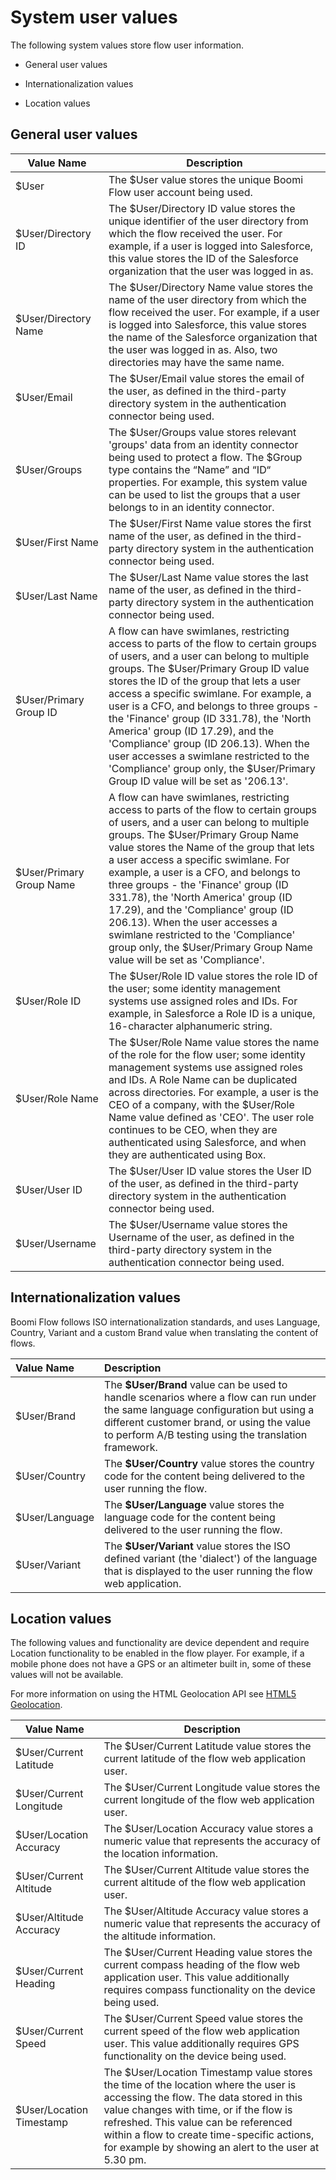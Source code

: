 # System user values 

<head>
  <meta name="guidename" content="Flow"/>
  <meta name="context" content="GUID-d9728e25-86de-4d77-8246-a04031fe6b63"/>
</head>

The following system values store flow user information.

-   General user values

-   Internationalization values

-   Location values


## General user values 

| Value Name | Description |
| --- | --- |
| $User | The $User value stores the unique Boomi Flow user account being used. |
| $User/Directory ID | The $User/Directory ID value stores the unique identifier of the user directory from which the flow received the user. For example, if a user is logged into Salesforce, this value stores the ID of the Salesforce organization that the user was logged in as. |
| $User/Directory Name | The $User/Directory Name value stores the name of the user directory from which the flow received the user. For example, if a user is logged into Salesforce, this value stores the name of the Salesforce organization that the user was logged in as. Also, two directories may have the same name. |
| $User/Email | The $User/Email value stores the email of the user, as defined in the third-party directory system in the authentication connector being used. |
| $User/Groups | The $User/Groups value stores relevant 'groups' data from an identity connector being used to protect a flow. The $Group type contains the “Name” and “ID“ properties. For example, this system value can be used to list the groups that a user belongs to in an identity connector. |
| $User/First Name | The $User/First Name value stores the first name of the user, as defined in the third-party directory system in the authentication connector being used. |
| $User/Last Name | The $User/Last Name value stores the last name of the user, as defined in the third-party directory system in the authentication connector being used. |
| $User/Primary Group ID | A flow can have swimlanes, restricting access to parts of the flow to certain groups of users, and a user can belong to multiple groups. The $User/Primary Group ID value stores the ID of the group that lets a user access a specific swimlane. For example, a user is a CFO, and belongs to three groups - the 'Finance' group (ID 331.78), the 'North America' group (ID 17.29), and the 'Compliance' group (ID 206.13). When the user accesses a swimlane restricted to the 'Compliance' group only, the $User/Primary Group ID value will be set as '206.13'. |
| $User/Primary Group Name | A flow can have swimlanes, restricting access to parts of the flow to certain groups of users, and a user can belong to multiple groups. The $User/Primary Group Name value stores the Name of the group that lets a user access a specific swimlane. For example, a user is a CFO, and belongs to three groups - the 'Finance' group (ID 331.78), the 'North America' group (ID 17.29), and the 'Compliance' group (ID 206.13). When the user accesses a swimlane restricted to the 'Compliance' group only, the $User/Primary Group Name value will be set as 'Compliance'. |
| $User/Role ID | The $User/Role ID value stores the role ID of the user; some identity management systems use assigned roles and IDs. For example, in Salesforce a Role ID is a unique, 16-character alphanumeric string. |
| $User/Role Name | The $User/Role Name value stores the name of the role for the flow user; some identity management systems use assigned roles and IDs. A Role Name can be duplicated across directories. For example, a user is the CEO of a company, with the $User/Role Name value defined as 'CEO'. The user role continues to be CEO, when they are authenticated using Salesforce, and when they are authenticated using Box. |
| $User/User ID | The $User/User ID value stores the User ID of the user, as defined in the third-party directory system in the authentication connector being used. |
| $User/Username | The $User/Username value stores the Username of the user, as defined in the third-party directory system in the authentication connector being used. |



## Internationalization values 
Boomi Flow follows ISO internationalization standards, and uses Language, Country, Variant and a custom Brand value when translating the content of flows.

|Value Name|Description|
|:---------|:----------|
|$User/Brand|The **$User/Brand** value can be used to handle scenarios where a flow can run under the same language configuration but using a different customer brand, or using the value to perform A/B testing using the translation framework.|
|$User/Country|The **$User/Country** value stores the country code for the content being delivered to the user running the flow.|
|$User/Language|The **$User/Language** value stores the language code for the content being delivered to the user running the flow.|
|$User/Variant|The **$User/Variant** value stores the ISO defined variant \(the 'dialect'\) of the language that is displayed to the user running the flow web application.|

## Location values 

The following values and functionality are device dependent and require Location functionality to be enabled in the flow player. For example, if a mobile phone does not have a GPS or an altimeter built in, some of these values will not be available.

For more information on using the HTML Geolocation API see [HTML5 Geolocation](https://www.w3schools.com/html/html5_geolocation.asp).

| Value Name | Description |
| --- | --- |
| $User/Current Latitude | The $User/Current Latitude value stores the current latitude of the flow web application user. |
| $User/Current Longitude | The $User/Current Longitude value stores the current longitude of the flow web application user. |
| $User/Location Accuracy | The $User/Location Accuracy value stores a numeric value that represents the accuracy of the location information. |
| $User/Current Altitude | The $User/Current Altitude value stores the current altitude of the flow web application user. |
| $User/Altitude Accuracy | The $User/Altitude Accuracy value stores a numeric value that represents the accuracy of the altitude information. |
| $User/Current Heading | The $User/Current Heading value stores the current compass heading of the flow web application user. This value additionally requires compass functionality on the device being used. |
| $User/Current Speed | The $User/Current Speed value stores the current speed of the flow web application user. This value additionally requires GPS functionality on the device being used. |
| $User/Location Timestamp | The $User/Location Timestamp value stores the time of the location where the user is accessing the flow. The data stored in this value changes with time, or if the flow is refreshed. This value can be referenced within a flow to create time-specific actions, for example by showing an alert to the user at 5.30 pm.|